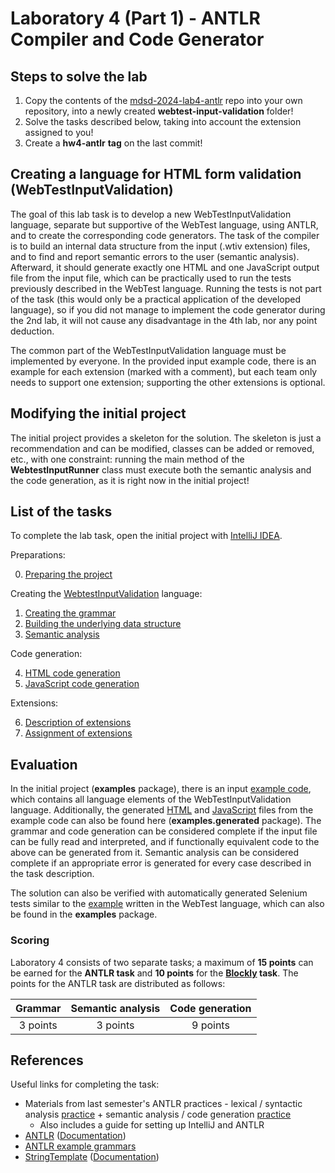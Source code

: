 # Laboratory 4 (Part 1) - ANTLR Compiler and Code Generator

## Steps to solve the lab

1. Copy the contents of the [mdsd-2024-lab4-antlr](https://github.com/MDSDLab/mdsd-2024-lab4-antlr) repo into your own repository, into a newly created **webtest-input-validation** folder!
2. Solve the tasks described below, taking into account the extension assigned to you!
3. Create a **hw4-antlr** **tag** on the last commit!

## Creating a language for HTML form validation (WebTestInputValidation)

The goal of this lab task is to develop a new WebTestInputValidation language, separate but supportive of the WebTest language, using ANTLR, and to create the corresponding code generators. The task of the compiler is to build an internal data structure from the input (.wtiv extension) files, and to find and report semantic errors to the user (semantic analysis). Afterward, it should generate exactly one HTML and one JavaScript output file from the input file, which can be practically used to run the tests previously described in the WebTest language. Running the tests is not part of the task (this would only be a practical application of the developed language), so if you did not manage to implement the code generator during the 2nd lab, it will not cause any disadvantage in the 4th lab, nor any point deduction.

The common part of the WebTestInputValidation language must be implemented by everyone. In the provided input example code, there is an example for each extension (marked with a comment), but each team only needs to support one extension; supporting the other extensions is optional.

## Modifying the initial project
The initial project provides a skeleton for the solution. The skeleton is just a recommendation and can be modified, classes can be added or removed, etc., with one constraint: running the main method of the **WebtestInputRunner** class must execute both the semantic analysis and the code generation, as it is right now in the initial project!

## List of the tasks

To complete the lab task, open the initial project with [IntelliJ IDEA](https://www.jetbrains.com/idea/).

Preparations:

0. [Preparing the project](Technical.md)

Creating the [WebtestInputValidation](WebTestInputValidationSpecification.md) language:

1. [Creating the grammar](Grammar.md)
2. [Building the underlying data structure](DataStructure.md)
3. [Semantic analysis](SemanticAnalysis.md)

Code generation:

4. [HTML code generation](HTMLGeneration.md)
5. [JavaScript code generation](JSGeneration.md)

Extensions:

6. [Description of extensions](Extensions.md)
7. [Assignment of extensions](ExtensionsTable.md)

## Evaluation

In the initial project (**examples** package), there is an input [example code](https://github.com/MDSDLab/mdsd-2024-lab4-antlr/blob/main/src/examples/PersonForm.wtiv), which contains all language elements of the WebTestInputValidation language. Additionally, the generated [HTML](https://github.com/MDSDLab/mdsd-2024-lab4-antlr/blob/main/src/examples/generated/PersonForm.html) and [JavaScript](https://github.com/MDSDLab/mdsd-2024-lab4-antlr/blob/main/src/examples/generated/validation.js) files from the example code can also be found here (**examples.generated** package). The grammar and code generation can be considered complete if the input file can be fully read and interpreted, and if functionally equivalent code to the above can be generated from it. Semantic analysis can be considered complete if an appropriate error is generated for every case described in the task description.

The solution can also be verified with automatically generated Selenium tests similar to the [example](https://github.com/MDSDLab/mdsd-2024-lab4-antlr/blob/main/src/examples/FormTest.wt) written in the WebTest language, which can also be found in the **examples** package.

### Scoring

Laboratory 4 consists of two separate tasks; a maximum of **15 points** can be earned for the **ANTLR task** and **10 points** for the **[Blockly](https://github.com/MDSDLab/LectureMaterials/blob/main/lab4-blockly-en/README.md) task**. The points for the ANTLR task are distributed as follows:

| Grammar | Semantic analysis | Code generation |
| :-: | :-: | :-: |
| 3 points | 3 points | 9 points |



## References

Useful links for completing the task:

* Materials from last semester's ANTLR practices - lexical / syntactic analysis [practice](https://github.com/bmeaut/ModellalapuSzoftverfejlesztes/tree/master/practice/practice_02) + semantic analysis / code generation [practice](https://github.com/bmeaut/ModellalapuSzoftverfejlesztes/tree/master/practice/practice_04)
    * Also includes a guide for setting up IntelliJ and ANTLR
* [ANTLR](https://www.antlr.org/) ([Documentation](https://github.com/antlr/antlr4/blob/master/doc/index.md))
* [ANTLR example grammars](https://github.com/antlr/grammars-v4)
* [StringTemplate](https://www.stringtemplate.org/) ([Documentation](https://github.com/antlr/stringtemplate4/blob/master/doc/index.md))